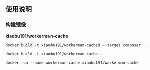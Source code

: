 ## 使用说明

### 构建镜像

**xiaobu191/workerman-cache**

```shell
docker build -t xiaobu191/workerman-cache0 --target composer .

docker build -t xiaobu191/workerman-cache .

docker run --name workerman-cache xiaobu191/workerman-cache
```
